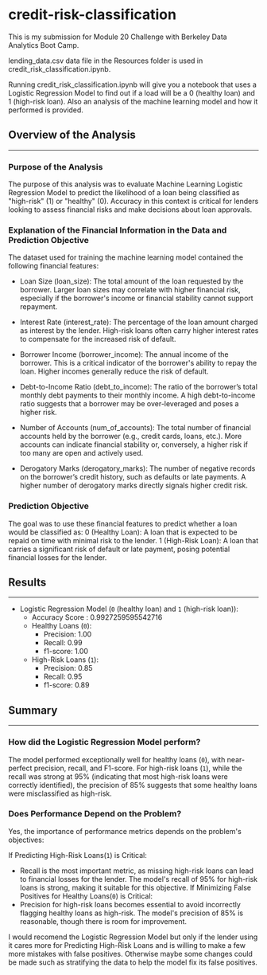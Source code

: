 # credit-risk-classification

This is my submission for Module 20 Challenge with Berkeley Data Analytics Boot Camp.

lending_data.csv data file in the Resources folder is used in credit_risk_classification.ipynb.

Running credit_risk_classification.ipynb will give you a notebook that uses a Logistic Regression Model to find out if a load will be a 0 (healthy loan) and 1 (high-risk loan). Also an analysis of the machine learning model and how it performed is provided.

## Overview of the Analysis
---
### Purpose of the Analysis
The purpose of this analysis was to evaluate Machine Learning Logistic Regression Model to predict the likelihood of a loan being classified as "high-risk" (1) or "healthy" (0). Accuracy in this context is critical for lenders looking to assess financial risks and make decisions about loan approvals.

### Explanation of the Financial Information in the Data and Prediction Objective
The dataset used for training the machine learning model contained the following financial features:

* Loan Size (loan_size): The total amount of the loan requested by the borrower. Larger loan sizes may correlate with higher financial risk, especially if the borrower's income or financial stability cannot support repayment.

* Interest Rate (interest_rate): The percentage of the loan amount charged as interest by the lender. High-risk loans often carry higher interest rates to compensate for the increased risk of default.

* Borrower Income (borrower_income): The annual income of the borrower. This is a critical indicator of the borrower's ability to repay the loan. Higher incomes generally reduce the risk of default.

* Debt-to-Income Ratio (debt_to_income): The ratio of the borrower’s total monthly debt payments to their monthly income. A high debt-to-income ratio suggests that a borrower may be over-leveraged and poses a higher risk.

* Number of Accounts (num_of_accounts): The total number of financial accounts held by the borrower (e.g., credit cards, loans, etc.). More accounts can indicate financial stability or, conversely, a higher risk if too many are open and actively used.

* Derogatory Marks (derogatory_marks): The number of negative records on the borrower’s credit history, such as defaults or late payments. A higher number of derogatory marks directly signals higher credit risk.

### Prediction Objective
The goal was to use these financial features to predict whether a loan would be classified as:
0 (Healthy Loan): A loan that is expected to be repaid on time with minimal risk to the lender.
1 (High-Risk Loan): A loan that carries a significant risk of default or late payment, posing potential financial losses for the lender.


## Results
---
* Logistic Regression Model (`0` (healthy loan) and `1` (high-risk loan)):
    * Accuracy Score : 0.9927259595542716
    * Healthy Loans (`0`):
        * Precision: 1.00
        * Recall: 0.99
        * f1-score: 1.00
    * High-Risk Loans (`1`):
        * Precision: 0.85
        * Recall: 0.95
        * f1-score: 0.89

## Summary
---
### How did the Logistic Regression Model perform?
The model performed exceptionally well for healthy loans (`0`), with near-perfect precision, recall, and F1-score. For high-risk loans (`1`), while the recall was strong at 95% (indicating that most high-risk loans were correctly identified), the precision of 85% suggests that some healthy loans were misclassified as high-risk.

### Does Performance Depend on the Problem?
Yes, the importance of performance metrics depends on the problem's objectives:

If Predicting High-Risk Loans(`1`) is Critical:
* Recall is the most important metric, as missing high-risk loans can lead to financial losses for the lender. The model's recall of 95% for high-risk loans is strong, making it suitable for this objective.
If Minimizing False Positives for Healthy Loans(`0`) is Critical:
* Precision for high-risk loans becomes essential to avoid incorrectly flagging healthy loans as high-risk. The model's precision of 85% is reasonable, though there is room for improvement.

I would recomend the Logistic Regression Model but only if the lender using it cares more for Predicting High-Risk Loans and is willing to make a few more mistakes with false positives. Otherwise maybe some changes could be made such as stratifying the data to help the model fix its false positives.
